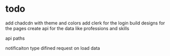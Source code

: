 # todo 
add chadcdn with theme and colors
add clerk for the login
build designs for the pages 
create api for the data like professions and skills

api paths 

notificaiton type difined request on load data 